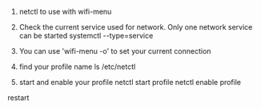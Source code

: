 1. netctl to use with wifi-menu

2. Check the current service used for network. Only one network service can be started
   systemctl --type=service 

3. You can use 'wifi-menu -o' to set your current connection

4. find your profile name ls /etc/netctl

5. start and enable your profile
netctl start profile
netctl enable profile


restart



